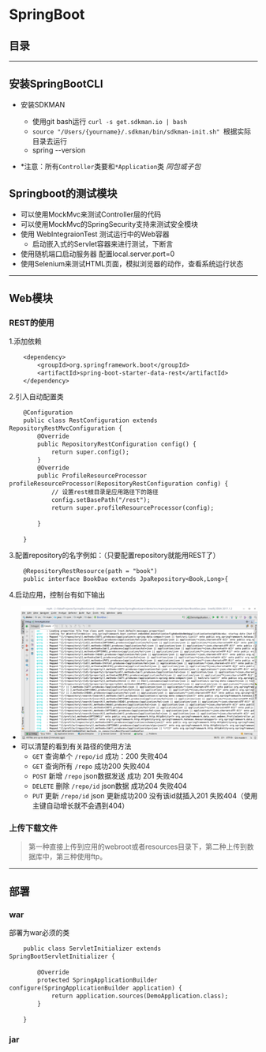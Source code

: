 # SpringBoot
## 目录


***********************************
## 安装SpringBootCLI
- 安装SDKMAN
    - 使用git bash运行  `curl -s get.sdkman.io | bash`
    - `source "/Users/{yourname}/.sdkman/bin/sdkman-init.sh" `根据实际目录去运行
    - spring --version

- *注意：所有`Controller`类要和`*Application`类 *同包或子包*


## Springboot的测试模块
- 可以使用MockMvc来测试Controller层的代码
- 可以使用MockMvc的SpringSecurity支持来测试安全模块
- 使用 WebIntegraionTest 测试运行中的Web容器
	- 启动嵌入式的Servlet容器来进行测试，下断言
- 使用随机端口启动服务器 配置local.server.port=0
- 使用Selenium来测试HTML页面，模拟浏览器的动作，查看系统运行状态

**********************************************

## Web模块
### REST的使用
1.添加依赖
```
    <dependency>
        <groupId>org.springframework.boot</groupId>
        <artifactId>spring-boot-starter-data-rest</artifactId>
    </dependency>
```
2.引入自动配置类
```
    @Configuration
    public class RestConfiguration extends RepositoryRestMvcConfiguration {
        @Override
        public RepositoryRestConfiguration config() {
            return super.config();
        }
        @Override
        public ProfileResourceProcessor profileResourceProcessor(RepositoryRestConfiguration config) {
            // 设置rest根目录是应用路径下的路径
            config.setBasePath("/rest");
            return super.profileResourceProcessor(config);

        }
        
    }
```
3.配置repository的名字例如：（只要配置repository就能用REST了）
```
    @RepositoryRestResource(path = "book")
    public interface BookDao extends JpaRepository<Book,Long>{
```
4.启动应用，控制台有如下输出

- ![输出](https://raw.githubusercontent.com/Kuangcp/ImageRepos/master/Tech/Spring/output.png)
- 可以清楚的看到有关路径的使用方法
    - `GET` 查询单个 `/repo/id` 成功：200 失败404
    - `GET` 查询所有 `/repo` 成功200 失败404
    - `POST` 新增 `/repo` json数据发送 成功 201 失败404
    - `DELETE` 删除 `/repo/id` json数据 成功204 失败404
    - `PUT` 更新 `/repo/id` json 更新成功200 没有该id就插入201 失败404（使用主键自动增长就不会遇到404）

### 上传下载文件
> 第一种直接上传到应用的webroot或者resources目录下，第二种上传到数据库中，第三种使用ftp。


***************************************
## 部署
### war
部署为war必须的类
```
    public class ServletInitializer extends SpringBootServletInitializer {

        @Override
        protected SpringApplicationBuilder configure(SpringApplicationBuilder application) {
            return application.sources(DemoApplication.class);
        }

    }
```

### jar




